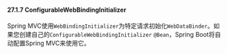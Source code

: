 #### 27.1.7 ConfigurableWebBindingInitializer

Spring MVC使用`WebBindingInitializer`为特定请求初始化`WebDataBinder`。如果您创建自己的`ConfigurableWebBindingInitializer` `@Bean`，Spring Boot将自动配置Spring MVC来使用它。
